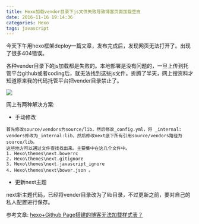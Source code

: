 ```yaml
---
title: Hexo加载vendor目录下js文件失败导致博客页面加载空白
date: 2016-11-16 19:14:36
categories: Hexo	
tags: javascript
---
```


今天下午用hexo框架deploy一篇文章，发布完成后，发现网页无法打开了。出现了很多404错误。


各种vender目录下的js加载都是失败的。本地部署是没有问题的，一旦上传到托管平台github或者coding后，就无法找到这些js文件。折腾了半天，网上搜资料才知道原来我的代码托管平台把vender目录禁止了。

<!-- more -->

![](http://o7y1sf21i.bkt.clouddn.com/blog/014/jserror.png)

网上有两种解决方案:

- 手动修改

```
首先修改source/vendors为source/lib，然后修改_config.yml，将 _internal: vendors修改为_internal:lib，然后修改next底下所有引用source/vendors路径为source/lib。
这些地方可以通过文件查找找出来。主要集中在这几个文件中。
1. Hexo\themes\next.bowerrc 
2. Hexo\themes\next.gitignore 
3. Hexo\themes\next.javascript_ignore 
4. Hexo\themes\next\bower.json 。

```
- 更新next主题

next新主题代码，已经将vender目录改为了lib目录，不过更新之前，要对自己的私人配置进行保存。



参考文章: [hexo+Github Page搭建的博客无法加载样式表？](https://www.zhihu.com/question/52272170/answer/129909383)
